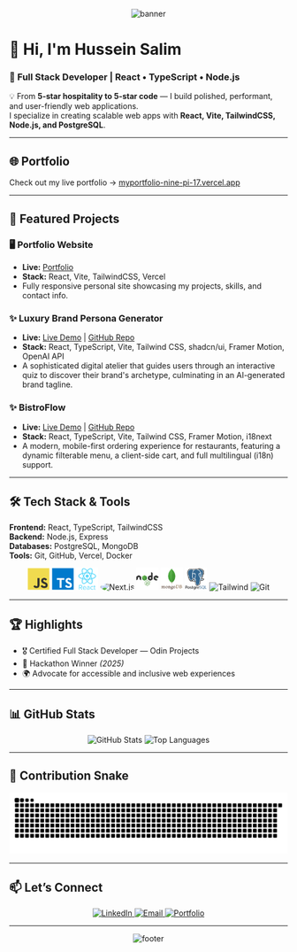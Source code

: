 <!-- Banner -->
<p align="center">
  <img src="https://capsule-render.vercel.app/api?type=waving&color=gradient&height=120&section=header&text=Hussein%20Salim&fontSize=40&animation=fadeIn&fontAlignY=35" alt="banner" />
</p>

# 👋 Hi, I'm Hussein Salim  

### 🚀 Full Stack Developer | React • TypeScript • Node.js  

💡 From **5-star hospitality to 5-star code** — I build polished, performant, and user-friendly web applications.  
I specialize in creating scalable web apps with **React, Vite, TailwindCSS, Node.js, and PostgreSQL**.  

---

## 🌐 Portfolio
Check out my live portfolio → [myportfolio-nine-pi-17.vercel.app](https://www.digitalhus.com/)  

---

## 📌 Featured Projects  

### 🖥️ Portfolio Website  
- **Live:** [Portfolio](https://myportfolio-nine-pi-17.vercel.app)  
- **Stack:** React, Vite, TailwindCSS, Vercel  
- Fully responsive personal site showcasing my projects, skills, and contact info.  

### ✨ Luxury Brand Persona Generator
- **Live:** [Live Demo](https://luxury-brand-persona-generator.vercel.app) | [GitHub Repo](https://github.com/Hussein-Sonamreel/luxury-brand-persona-generator)
- **Stack:** React, TypeScript, Vite, Tailwind CSS, shadcn/ui, Framer Motion, OpenAI API
- A sophisticated digital atelier that guides users through an interactive quiz to discover their brand's archetype, culminating in an AI-generated brand tagline.

### ✨ BistroFlow
- **Live:** [Live Demo](https://bistro-flow-sigma.vercel.app/) | [GitHub Repo](https://github.com/Hussein-Sonamreel/BistroFlow)
- **Stack:** React, TypeScript, Vite, Tailwind CSS, Framer Motion, i18next
- A modern, mobile-first ordering experience for restaurants, featuring a dynamic filterable menu, a client-side cart, and full multilingual (i18n) support.

---

## 🛠️ Tech Stack & Tools  

**Frontend:** React, TypeScript, TailwindCSS  
**Backend:** Node.js, Express  
**Databases:** PostgreSQL, MongoDB  
**Tools:** Git, GitHub, Vercel, Docker  

<p align="center">
  <img src="https://raw.githubusercontent.com/devicons/devicon/master/icons/javascript/javascript-original.svg" alt="JavaScript" width="40" height="40"/>
  <img src="https://raw.githubusercontent.com/devicons/devicon/master/icons/typescript/typescript-original.svg" alt="TypeScript" width="40" height="40"/>
  <img src="https://raw.githubusercontent.com/devicons/devicon/master/icons/react/react-original-wordmark.svg" alt="React" width="40" height="40"/>
  <img src="https://cdn.jsdelivr.net/gh/devicons/devicon/icons/nextjs/nextjs-original.svg" alt="Next.js" width="40" height="40" style="background:white; border-radius:50%;"/>
  <img src="https://raw.githubusercontent.com/devicons/devicon/master/icons/nodejs/nodejs-original-wordmark.svg" alt="Node.js" width="40" height="40"/>
  <img src="https://raw.githubusercontent.com/devicons/devicon/master/icons/mongodb/mongodb-original-wordmark.svg" alt="MongoDB" width="40" height="40"/>
  <img src="https://raw.githubusercontent.com/devicons/devicon/master/icons/postgresql/postgresql-original-wordmark.svg" alt="PostgreSQL" width="40" height="40"/>
  <img src="https://www.vectorlogo.zone/logos/tailwindcss/tailwindcss-icon.svg" alt="Tailwind" width="40" height="40"/>
  <img src="https://www.vectorlogo.zone/logos/git-scm/git-scm-icon.svg" alt="Git" width="40" height="40"/>
</p>

---

## 🏆 Highlights  
- 🎖 Certified Full Stack Developer — Odin Projects  
- 🥇 Hackathon Winner *(2025)*  
- 🌍 Advocate for accessible and inclusive web experiences  

---

## 📊 GitHub Stats  

<p align="center">
  <img src="https://github-readme-stats.vercel.app/api?username=Hussein-Sonamreel&show_icons=true&theme=dracula&count_private=true" alt="GitHub Stats" />
  <img src="https://github-readme-stats.vercel.app/api/top-langs/?username=Hussein-Sonamreel&layout=compact&theme=dracula" alt="Top Languages" />
</p>

---

## 🐍 Contribution Snake  

![Snake animation](https://github.com/Hussein-Sonamreel/Hussein-Sonamreel/blob/output/github-contribution-grid-snake.svg)


---

## 📫 Let’s Connect  

<p align="center">
  <a href="https://linkedin.com/in/YOUR-LINKEDIN" target="_blank">
    <img src="https://img.shields.io/badge/LinkedIn-Connect-0077B5?style=for-the-badge&logo=linkedin" alt="LinkedIn"/>
  </a>
  <a href="mailto:2025salimh@gmail.com">
    <img src="https://img.shields.io/badge/Email-Say_Hello-D14836?style=for-the-badge&logo=gmail" alt="Email"/>
  </a>
  <a href="https://www.digitalhus.com/" target="_blank">
    <img src="https://img.shields.io/badge/Portfolio-View_Live-000000?style=for-the-badge&logo=vercel" alt="Portfolio"/>
  </a>
</p>

---

<p align="center">
  <img src="https://capsule-render.vercel.app/api?type=waving&color=gradient&height=120&section=footer" alt="footer" />
</p>
